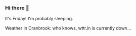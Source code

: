 ### Hi there :wave:

It's Friday! I'm probably sleeping.

Weather in Cranbrook: who knows, wttr.in is currently down...
